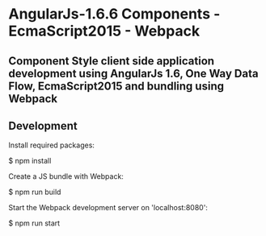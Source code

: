 # AngularJs-1.6.6 Components - EcmaScript2015 - Webpack

## Component Style client side application development using AngularJs 1.6, One Way Data Flow, EcmaScript2015 and bundling using Webpack

## Development

Install required packages:

  $ npm install

Create a JS bundle with Webpack:

  $ npm run build

Start the Webpack development server on 'localhost:8080':

  $ npm run start



